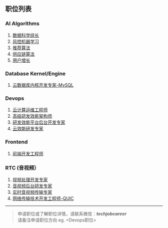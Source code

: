 ## 职位列表

### AI Algorithms
1. [数据科学组长](https://github.com/Chandler-Song/Jobs/blob/master/Algorithms/JD.md)
2. [风控机器学习](https://github.com/Chandler-Song/Jobs/blob/master/Algorithms/JD.md)
3. [推荐算法](https://github.com/Chandler-Song/Jobs/blob/master/Algorithms/JD.md)
4. [供应链算法](https://github.com/Chandler-Song/Jobs/blob/master/Algorithms/JD.md)
5. [用户增长](https://github.com/Chandler-Song/Jobs/blob/master/Algorithms/JD.md)

### Database Kernel/Engine
1. [云数据库内核开发专家-MySQL](https://github.com/Chandler-Song/Jobs/blob/master/Database/JD.md#%E4%BA%91%E6%95%B0%E6%8D%AE%E5%BA%93%E5%86%85%E6%A0%B8%E5%BC%80%E5%8F%91%E4%B8%93%E5%AE%B6-MySQL)


### Devops
1. [云计算运维工程师](https://github.com/Chandler-Song/Jobs/blob/master/Devops/JD.md#%E4%BA%91%E8%AE%A1%E7%AE%97%E8%BF%90%E7%BB%B4%E5%B7%A5%E7%A8%8B%E5%B8%88)
2. [高级研发效能架构师](https://github.com/Chandler-Song/Jobs/blob/master/Devops/JD.md#%E9%AB%98%E7%BA%A7%E7%A0%94%E5%8F%91%E6%95%88%E8%83%BD%E6%9E%B6%E6%9E%84%E5%B8%88)
3. [研发效能平台后台开发专家](https://github.com/Chandler-Song/Jobs/blob/master/Devops/JD.md#%E7%A0%94%E5%8F%91%E6%95%88%E8%83%BD%E5%B9%B3%E5%8F%B0%E5%90%8E%E5%8F%B0%E5%BC%80%E5%8F%91%E4%B8%93%E5%AE%B6)
4. [云效能研发专家](https://github.com/Chandler-Song/Jobs/blob/master/Devops/JD.md#%E4%BA%91%E6%95%88%E8%83%BD%E7%A0%94%E5%8F%91%E4%B8%93%E5%AE%B6)

### Frontend
1. [前端开发工程师](https://github.com/Chandler-Song/Jobs/blob/master/Frontend/JD.md#%E5%89%8D%E7%AB%AF%E5%BC%80%E5%8F%91%E5%B7%A5%E7%A8%8B%E5%B8%88)


### RTC (音视频）
1. [视频处理开发专家](https://github.com/Chandler-Song/Jobs/blob/master/RTC/JD.md#%E8%A7%86%E9%A2%91%E5%A4%84%E7%90%86%E5%BC%80%E5%8F%91%E4%B8%93%E5%AE%B6)
2. [音视频后台研发专家](https://github.com/Chandler-Song/Jobs/blob/master/RTC/JD.md#%E9%9F%B3%E8%A7%86%E9%A2%91%E5%90%8E%E5%8F%B0%E7%A0%94%E5%8F%91%E4%B8%93%E5%AE%B6)
3. [实时音视频传输专家](https://github.com/Chandler-Song/Jobs/blob/master/RTC/JD.md#%E5%AE%9E%E6%97%B6%E9%9F%B3%E8%A7%86%E9%A2%91%E4%BC%A0%E8%BE%93%E4%B8%93%E5%AE%B6)
4. [网络传输技术开发工程师-QUIC](https://github.com/Chandler-Song/Jobs/blob/master/RTC/JD.md#%E7%BD%91%E7%BB%9C%E4%BC%A0%E8%BE%93%E6%8A%80%E6%9C%AF%E5%BC%80%E5%8F%91%E5%B7%A5%E7%A8%8B%E5%B8%88-QUIC)

**************************************************************
> 申请职位或了解职位详情，请联系微信：***techjobcareer*** <br/> 
> 请备注申请职位方向 eg. <Devops职位> <br/> 

